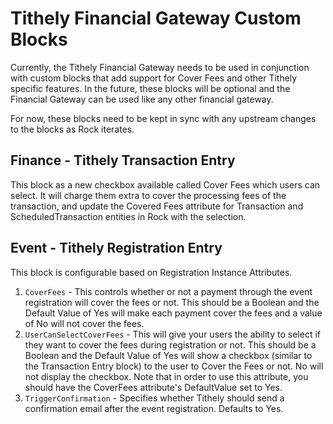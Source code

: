 ﻿# Tithely Financial Gateway Custom Blocks

Currently, the Tithely Financial Gateway needs to be used in conjunction with custom blocks that add support for Cover Fees and other Tithely specific features. In the future, these blocks will be optional and the Financial Gateway can be used like any other financial gateway.

For now, these blocks need to be kept in sync with any upstream changes to the blocks as Rock iterates.

## Finance - Tithely Transaction Entry

This block as a new checkbox available called Cover Fees which users can select. It will charge them extra to cover the processing fees of the transaction, and update the Covered Fees attribute for Transaction and ScheduledTransaction entities in Rock with the selection.

## Event - Tithely Registration Entry

This block is configurable based on Registration Instance Attributes.

1. `CoverFees` - This controls whether or not a payment through the event registration will cover the fees or not. This should be a Boolean and the Default Value of Yes will make each payment cover the fees and a value of No will not cover the fees.
1. `UserCanSelectCoverFees` - This will give your users the ability to select if they want to cover the fees during registration or not. This should be a Boolean and the Default Value of Yes will show a checkbox (similar to the Transaction Entry block) to the user to Cover the Fees or not. No will not display the checkbox. Note that in order to use this attribute, you should have the CoverFees attribute's DefaultValue set to Yes.
1. `TriggerConfirmation` - Specifies whether Tithely should send a confirmation email after the event registration. Defaults to Yes.